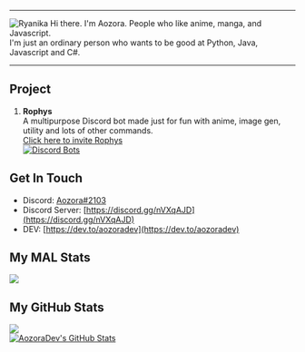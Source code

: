 ***
![Ryanika](https://cdn.discordapp.com/attachments/739404206565359658/783024266803281970/20201201_013823.png)
Hi there. I'm Aozora. People who like anime, manga, and Javascript.\
I'm just an ordinary person who wants to be good at Python, Java, Javascript and C#.
***
## Project
1) **Rophys**\
A multipurpose Discord bot made just for fun with anime, image gen, utility and lots of other commands.\
[Click here to invite Rophys](https://discord.com/oauth2/authorize?client_id=701163527712538654&scope=bot&permissions=523328)\
[![Discord Bots](https://top.gg/api/widget/701163527712538654.svg)](https://top.gg/bot/701163527712538654)
## Get In Touch
- Discord: [Aozora#2103]()
- Discord Server: [https://discord.gg/nVXqAJD](https://discord.gg/nVXqAJD)
- DEV: [https://dev.to/aozoradev](https://dev.to/aozoradev)
## My MAL Stats
[![](https://malsignature.com/?/view?username=AozoraDev&style=normal)
]("https://malsignature.com")
## My GitHub Stats
![](https://komarev.com/ghpvc/?username=AozoraDev) \
<a href="https://github.com/AozoraDev">
  <img align="center" src="https://github-readme-stats.vercel.app/api?username=AozoraDev&show_icons=true&line_height=27&count_private=true&title_color=ffffff&text_color=c9cacc&icon_color=2bbc8a&bg_color=1d1f21" alt="AozoraDev's GitHub Stats" />
</a>
